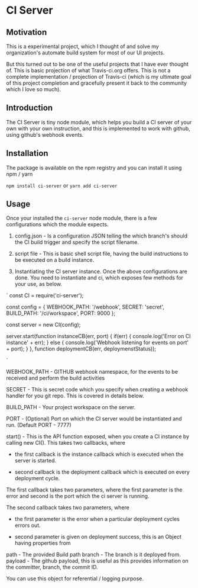 # CI Server

## Motivation

This is a experimental project, which I thought of and solve my organization's automate build system for most of our UI projects.

But this turned out to be one of the useful projects that I have ever thought of. This is basic projection of what Travis-ci.org offers. This is not a complete implementation / projection of Travis-ci (which is my ultimate goal of this project completion and gracefully present it back to the community which I love so much).

## Introduction

The CI Server is tiny node module, which helps you build a CI server of your own with your own instruction, and this is implemented to work with github, using github's webhook events.

## Installation

The package is available on the npm registry and you can install it using npm / yarn

`npm install ci-server` or `yarn add ci-server`


## Usage

Once your installed the `ci-server` node module, there is a few configurations which the module expects.

1. config.json - Is a configuration JSON telling the which branch's should the CI build trigger and specify the script filename.

2. script file - This is basic shell script file, having the build instructions to be executed on a build instance.

3. Instantiating the CI server instance. Once the above configurations are done. You need to instantiate and ci, which exposes few methods for your use, as below.

`
  const CI = require('ci-server');

  const config = {
    WEBHOOK_PATH: '/webhook',
    SECRET: 'secret',
    BUILD_PATH: '/ci/workspace',
    PORT: 9000
  };

  const server = new CI(config);

  server.start(function instanceCB(err, port) {
    if(err) {
      console.log('Error on CI instance' + err);
    } else {
      console.log('Webhook listening for events on port' + port);
    }
  }, function deploymentCB(err, deploymenstStatus));

`

WEBHOOK_PATH - GITHUB webhook namespace, for the events to be received and perform the build activities

SECRET - This is secret code which you specify when creating a webhook handler for you git repo. This is covered in details below.

BUILD_PATH - Your project workspace on the server.

PORT - (Optional) Port on which the CI server would be instantiated and run. (Default PORT - 7777)


start() - This is the API function exposed, when you create a CI instance by calling new CI(). This takes two callbacks, where

- the first callback is the instance callback which is executed when the server is started.

- second callback is the deployment callback which is executed on every deployment cycle.

The first callback takes two parameters, where the first parameter is the error and second is the port which the ci server is running.


The second callback takes two parameters, where

- the first parameter is the error when a particular deployment cycles errors out.

- second parameter is given on deployment success, this is an Object having properties from

path - The provided Build path
branch - The branch is it deployed from.
payload - The github payload, this is useful as this provides information on the committer, branch, the commit ID.

You can use this object for referential / logging purpose.
